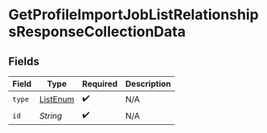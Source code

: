 # GetProfileImportJobListRelationshipsResponseCollectionData


## Fields

| Field                                           | Type                                            | Required                                        | Description                                     |
| ----------------------------------------------- | ----------------------------------------------- | ----------------------------------------------- | ----------------------------------------------- |
| `type`                                          | [ListEnum](../../models/components/ListEnum.md) | :heavy_check_mark:                              | N/A                                             |
| `id`                                            | *String*                                        | :heavy_check_mark:                              | N/A                                             |